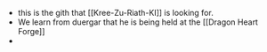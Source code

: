 - this is the gith that [[Kree-Zu-Riath-KI]] is looking for.
- We learn from duergar that he is being held at the [[Dragon Heart Forge]]
- 